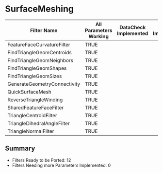 # SurfaceMeshing #

|  Filter Name | All Parameters Working | DataCheck Implemented | Execute Implemented | Documentation Implemented |
|--------------|------------------------|-----------------------|---------------------|---------------------------|
| FeatureFaceCurvatureFilter | TRUE  | | | |
| FindTriangleGeomCentroids | TRUE  | | | |
| FindTriangleGeomNeighbors | TRUE  | | | |
| FindTriangleGeomShapes | TRUE  | | | |
| FindTriangleGeomSizes | TRUE  | | | |
| GenerateGeometryConnectivity | TRUE  | | | |
| QuickSurfaceMesh | TRUE  | | | |
| ReverseTriangleWinding | TRUE  | | | |
| SharedFeatureFaceFilter | TRUE  | | | |
| TriangleCentroidFilter | TRUE  | | | |
| TriangleDihedralAngleFilter | TRUE  | | | |
| TriangleNormalFilter | TRUE  | | | |


## Summary ##

+ Filters Ready to be Ported: 12
+ Filters Needing more Parameters Implemented: 0
